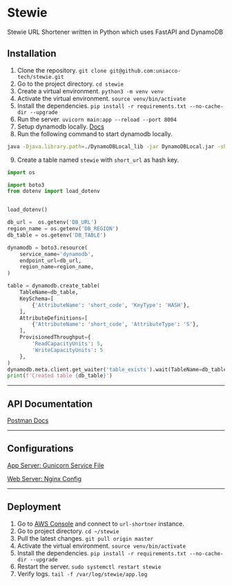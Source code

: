 # Stewie
Stewie URL Shortener written in Python which uses FastAPI and DynamoDB

## Installation
1. Clone the repository. `git clone git@github.com:uniacco-tech/stewie.git`
2. Go to the project directory. `cd stewie`
3. Create a virtual environment. `python3 -m venv venv`
4. Activate the virtual environment. `source venv/bin/activate`
5. Install the dependencies. `pip install -r requirements.txt --no-cache-dir --upgrade`
6. Run the server. `uvicorn main:app --reload --port 8004`
7. Setup dynamodb locally. [Docs](https://docs.aws.amazon.com/amazondynamodb/latest/developerguide/DynamoDBLocal.DownloadingAndRunning.html)
8. Run the following command to start dynamodb locally.
```bash
java -Djava.library.path=./DynamoDBLocal_lib -jar DynamoDBLocal.jar -sharedDb -port 8005
```
9. Create a table named `stewie` with `short_url` as hash key.
```python
import os

import boto3
from dotenv import load_dotenv


load_dotenv()

db_url =  os.getenv('DB_URL')
region_name = os.getenv('DB_REGION')
db_table = os.getenv('DB_TABLE')

dynamodb = boto3.resource(
    service_name='dynamodb',
    endpoint_url=db_url,
    region_name=region_name,
)

table = dynamodb.create_table(
    TableName=db_table,
    KeySchema=[
        {'AttributeName': 'short_code', 'KeyType': 'HASH'},
    ],
    AttributeDefinitions=[
        {'AttributeName': 'short_code', 'AttributeType': 'S'},
    ],
    ProvisionedThroughput={
        'ReadCapacityUnits': 5,
        'WriteCapacityUnits': 5
    },
)
dynamodb.meta.client.get_waiter('table_exists').wait(TableName=db_table)
print(f'Created table {db_table}')
```
---

## API Documentation
[Postman Docs](/docs/collections/Stewie.postman_collection.json)

---

## Configurations
[App Server: Gunicorn Service File](/docs/config/stewie.service)

[Web Server: Nginx Config](/docs/config/stewie.conf)

---

## Deployment
1. Go to [AWS Console](https://ap-south-1.console.aws.amazon.com/ec2/home) and connect to `url-shortner` instance.
2. Go to project directory. `cd ~/stewie`
3. Pull the latest changes. `git pull origin master`
4. Activate the virtual environment. `source venv/bin/activate`
5. Install the dependencies. `pip install -r requirements.txt --no-cache-dir --upgrade`
6. Restart the server. `sudo systemctl restart stewie`
7. Verify logs. `tail -f /var/log/stewie/app.log`
